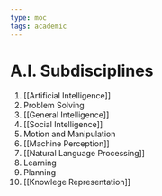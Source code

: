```yaml
---
type: moc
tags: academic
---
```


# A.I. Subdisciplines

1. [[Artificial Intelligence]]
2. Problem Solving
3. [[General Intelligence]]
4. [[Social Intelligence]]
5. Motion and Manipulation
6. [[Machine Perception]]
7. [[Natural Language Processing]]
8. Learning
9. Planning
10. [[Knowlege Representation]]